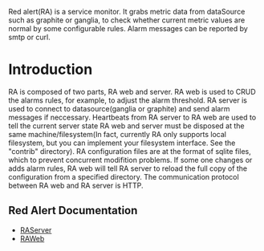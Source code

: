 
Red alert(RA) is a service monitor.  It grabs metric data from dataSource such as graphite or ganglia, to check whether current metric values are normal by some configurable rules. Alarm messages can be reported by smtp or curl.

# Introduction
RA is composed of two parts, RA web and server. RA web is used to CRUD the alarms rules, for example, to adjust the alarm threshold. RA server is used to connect to datasource(ganglia or graphite) and send alarm messages if neccessary.
Heartbeats from RA server to RA web are used to tell the current server state
RA web and server must be disposed at the same machine/filesystem(In fact, currently RA only supports local filesystem, but you can implement your filesystem interface. See the "contrib" directory).
RA configuration files are at the format of sqlite files, which to prevent concurrent modifition problems. 
If some one changes or adds alarm rules, RA web will tell RA server to reload the full copy of the configuration from a specified directory.
The communication protocol between RA web and RA server is HTTP.

## Red Alert Documentation ##

- [RAServer](RAServer/README.md)
- [RAWeb](RAWeb/README.md)
